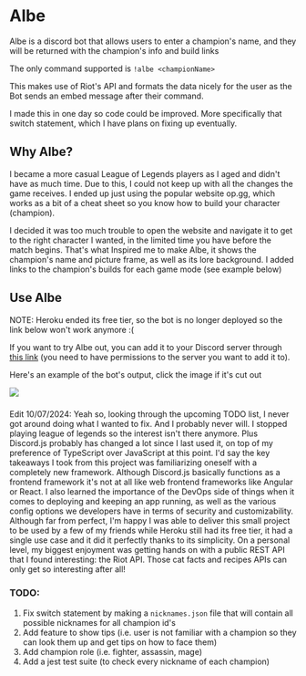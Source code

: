 # Albe
Albe is a discord bot that allows users to enter a champion's name, and they will be returned with the champion's info and build links

The only command supported is `!albe <championName>`

This makes use of Riot's API and formats the data nicely for the user as the Bot sends an embed message after their command.

I made this in one day so code could be improved. More specifically that switch statement, which I have plans on fixing up eventually.

## Why Albe?
I became a more casual League of Legends players as I aged and didn't have as much time. Due to this, I could not keep up with all the changes the game receives. I ended up just using the popular website op.gg, which works as a bit of a cheat sheet so you know how to build your character (champion).

I decided it was too much trouble to open the website and navigate it to get to the right character I wanted, in the limited time you have before the match begins. That's what Inspired me to make Albe, it shows the champion's name and picture frame, as well as its lore background. I added links to the champion's builds for each game mode (see example below)

## Use Albe

NOTE: Heroku ended its free tier, so the bot is no longer deployed so the link below won't work anymore :(

If you want to try Albe out, you can add it to your Discord server through [this link](https://discord.com/api/oauth2/authorize?client_id=990048689739399218&permissions=0&scope=bot) (you need to have permissions to the server you want to add it to).

Here's an example of the bot's output, click the image if it's cut out

![](https://cdn.discordapp.com/attachments/864906898679791669/1293005058840985660/image.png?ex=6705cc4c&is=67047acc&hm=d894e1d471d17c16b6fb84ef1bda7c3d139f01bc1f41922711f1ab553e118c33&)

###
Edit 10/07/2024: Yeah so, looking through the upcoming TODO list, I never got around doing what I wanted to fix. And I probably never will. I stopped playing league of legends so the interest isn't there anymore. Plus Discord.js probably has changed a lot since I last used it, on top of my preference of TypeScript over JavaScript at this point. I'd say the key takeaways I took from this project was familiarizing oneself with a completely new framework. Although Discord.js basically functions as a frontend framework it's not at all like web frontend frameworks like Angular or React. I also learned the importance of the DevOps side of things when it comes to deploying and keeping an app running, as well as the various config options we developers have in terms of security and customizability. Although far from perfect, I'm happy I was able to deliver this small project to be used by a few of my friends while Heroku still had its free tier, it had a single use case and it did it perfectly thanks to its simplicity. On a personal level, my biggest enjoyment was getting hands on with a public REST API that I found interesting: the Riot API. Those cat facts and recipes APIs can only get so interesting after all!

### TODO:
1. Fix switch statement by making a `nicknames.json` file that will contain all possible nicknames for all champion id's
2. Add feature to show tips (i.e. user is not familiar with a champion so they can look them up and get tips on how to face them)
3. Add champion role (i.e. fighter, assassin, mage)
4. Add a jest test suite (to check every nickname of each champion)

